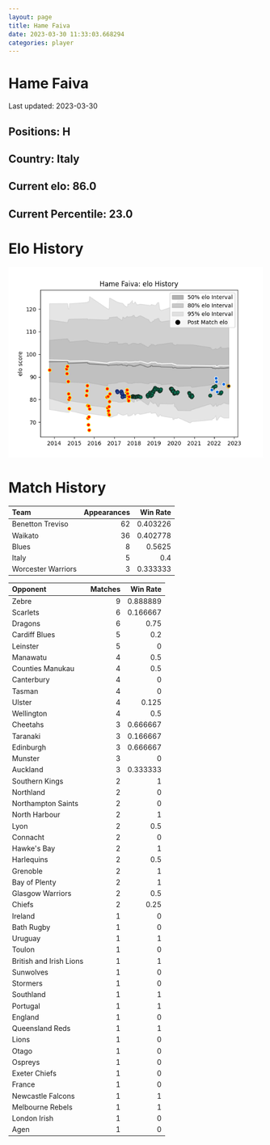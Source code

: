 ```yaml
---  
layout: page  
title: Hame Faiva  
date: 2023-03-30 11:33:03.668294  
categories: player  
---
```

# Hame Faiva


Last updated: 2023-03-30
## Positions: H

## Country: Italy

## Current elo: 86.0

## Current Percentile: 23.0

# Elo History


![elo history](history_HameFaiva.png)
# Match History


| Team               |   Appearances |   Win Rate |
|:-------------------|--------------:|-----------:|
| Benetton Treviso   |            62 |   0.403226 |
| Waikato            |            36 |   0.402778 |
| Blues              |             8 |   0.5625   |
| Italy              |             5 |   0.4      |
| Worcester Warriors |             3 |   0.333333 |

| Opponent                |   Matches |   Win Rate |
|:------------------------|----------:|-----------:|
| Zebre                   |         9 |   0.888889 |
| Scarlets                |         6 |   0.166667 |
| Dragons                 |         6 |   0.75     |
| Cardiff Blues           |         5 |   0.2      |
| Leinster                |         5 |   0        |
| Manawatu                |         4 |   0.5      |
| Counties Manukau        |         4 |   0.5      |
| Canterbury              |         4 |   0        |
| Tasman                  |         4 |   0        |
| Ulster                  |         4 |   0.125    |
| Wellington              |         4 |   0.5      |
| Cheetahs                |         3 |   0.666667 |
| Taranaki                |         3 |   0.166667 |
| Edinburgh               |         3 |   0.666667 |
| Munster                 |         3 |   0        |
| Auckland                |         3 |   0.333333 |
| Southern Kings          |         2 |   1        |
| Northland               |         2 |   0        |
| Northampton Saints      |         2 |   0        |
| North Harbour           |         2 |   1        |
| Lyon                    |         2 |   0.5      |
| Connacht                |         2 |   0        |
| Hawke's Bay             |         2 |   1        |
| Harlequins              |         2 |   0.5      |
| Grenoble                |         2 |   1        |
| Bay of Plenty           |         2 |   1        |
| Glasgow Warriors        |         2 |   0.5      |
| Chiefs                  |         2 |   0.25     |
| Ireland                 |         1 |   0        |
| Bath Rugby              |         1 |   0        |
| Uruguay                 |         1 |   1        |
| Toulon                  |         1 |   0        |
| British and Irish Lions |         1 |   1        |
| Sunwolves               |         1 |   0        |
| Stormers                |         1 |   0        |
| Southland               |         1 |   1        |
| Portugal                |         1 |   1        |
| England                 |         1 |   0        |
| Queensland Reds         |         1 |   1        |
| Lions                   |         1 |   0        |
| Otago                   |         1 |   0        |
| Ospreys                 |         1 |   0        |
| Exeter Chiefs           |         1 |   0        |
| France                  |         1 |   0        |
| Newcastle Falcons       |         1 |   1        |
| Melbourne Rebels        |         1 |   1        |
| London Irish            |         1 |   0        |
| Agen                    |         1 |   0        |
